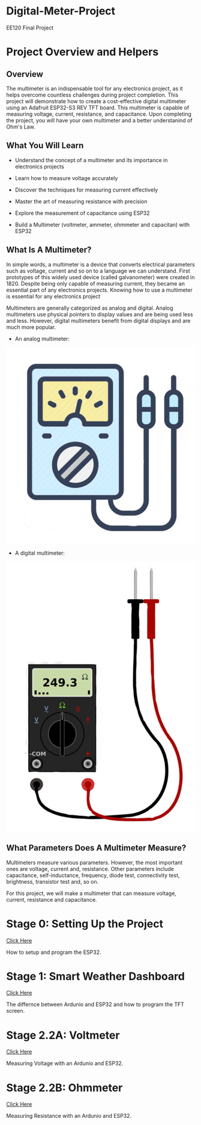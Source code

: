 # Digital-Meter-Project
EE120 Final Project 

# Project Overview and Helpers 

## Overview

The multimeter is an indispensable tool for any electronics project, as it helps overcome countless challenges during project completion. This project will demonstrate how to create a cost-effective digital multimeter using an Adafruit ESP32-S3 REV TFT board. This multimeter is capable of measuring voltage, current, resistance, and capacitance. Upon completing the project, you will have your own multimeter and a better understanind of Ohm's Law. 

## What You Will Learn 

- Understand the concept of a multimeter and its importance in electronics projects

- Learn how to measure voltage accurately

- Discover the techniques for measuring current effectively

- Master the art of measuring resistance with precision

- Explore the measurement of capacitance using ESP32

- Build a Multimeter (voltmeter, ammeter, ohmmeter and capacitan) with ESP32

## What Is A Multimeter?

In simple words, a multimeter is a device that converts electrical parameters such as voltage, current and so on to a language we can understand. First prototypes of this widely used device (called galvanometer) were created in 1820. Despite being only capable of measuring current, they became an essential part of any electronics projects. Knowing how to use a multimeter is essential for any electronics project

Multimeters are generally categorized as analog and digital. Analog multimeters use physical pointers to display values and are being used less and less. However, digital multimeters benefit from digital displays and are much more popular.

- An analog multimeter:

![Analog Meter](/assets/images/analog_meter.png)

- A digital multimeter:

![Digital Meter](/assets/images/digital_meter.png)


## What Parameters Does A Multimeter Measure?

Multimeters measure various parameters. However, the most important ones are voltage, current and, resistance. Other parameters include capacitance, self-inductance, frequency, diode test, connectivity test, brightness, transistor test and, so on.

For this project, we will make a multimeter that can measure voltage, current, resistance and capacitance.

# Stage 0: Setting Up the Project
[Click Here](https://github.com/SDSMT-EE120/Digital-Meter-Project/tree/main/Part0-Setup) 

How to setup and program the ESP32. 

# Stage 1: Smart Weather Dashboard 
[Click Here](https://github.com/SDSMT-EE120/Smart_Weather_Dashboard)

The differnce between Ardunio and ESP32 and how to program the TFT screen. 

# Stage 2.2A: Voltmeter
[Click Here](https://github.com/SDSMT-EE120/Digital-Meter-Project/tree/main/Part1-Voltmeter%2BAmmeter#voltmeter-part-a)

Measuring Voltage with an Ardunio and ESP32. 

# Stage 2.2B: Ohmmeter
[Click Here](https://github.com/SDSMT-EE120/Digital-Meter-Project/tree/main/Part1-Voltmeter%2BAmmeter#Ohmmeter-part-b)

Measuring Resistance with an Ardunio and ESP32. 
